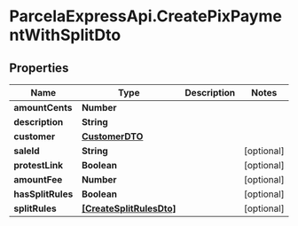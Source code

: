 # ParcelaExpressApi.CreatePixPaymentWithSplitDto

## Properties
Name | Type | Description | Notes
------------ | ------------- | ------------- | -------------
**amountCents** | **Number** |  | 
**description** | **String** |  | 
**customer** | [**CustomerDTO**](CustomerDTO.md) |  | 
**saleId** | **String** |  | [optional] 
**protestLink** | **Boolean** |  | [optional] 
**amountFee** | **Number** |  | [optional] 
**hasSplitRules** | **Boolean** |  | [optional] 
**splitRules** | [**[CreateSplitRulesDto]**](CreateSplitRulesDto.md) |  | [optional] 
